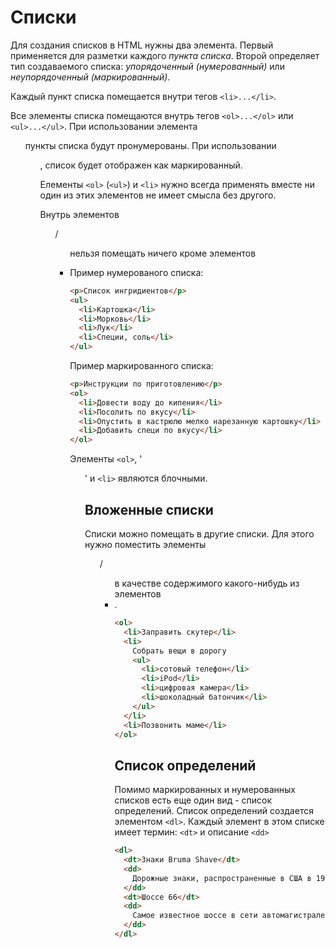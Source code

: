 # Списки

Для создания списков в HTML нужны два элемента. Первый применяется для разметки каждого _пункта списка_. Второй определяет тип создаваемого списка: _упорядоченный (нумерованный)_ или _неупорядоченный (маркированный)_.

Каждый пункт списка помещается внутри тегов `<li>...</li>`.

Все элементы списка помещаются внутрь тегов `<ol>...</ol>` или `<ul>...</ul>`. При использовании элемента <ol> пункты списка будут пронумерованы. При использовании <ul>, список будет отображен как маркированный.

Елементы `<ol>` (`<ul>`) и `<li>` нужно всегда применять вместе ни один из этих элементов не имеет смысла без другого.

Внутрь элементов <ol>/<ul> нельзя помещать ничего кроме элементов <li>

Пример нумерованого списка:

```html
<p>Список ингридиентов</p>
<ul>
  <li>Картошка</li>
  <li>Морковь</li>
  <li>Лук</li>
  <li>Специи, соль</li>
</ul>
```

Пример маркированного списка:

```html
<p>Инструкции по приготовлению</p>
<ol>
  <li>Довести воду до кипения</li>
  <li>Посолить по вкусу</li>
  <li>Опустить в кастрюлю мелко нарезанную картошку</li>
  <li>Добавить специ по вкусу</li>
</ol>
```

Элементы `<ol>`, '<ul>' и `<li>` являются блочными.

## Вложенные списки

Списки можно помещать в другие списки. Для этого нужно поместить элементы <ol>/<ul> в качестве содержимого какого-нибудь из элементов <li>.

```html
<ol>
  <li>Заправить скутер</li>
  <li>
    Собрать вещи в дорогу
    <ul>
      <li>сотовый телефон</li>
      <li>iPod</li>
      <li>цифровая камера</li>
      <li>шоколадный батончик</li>
    </ul>
  </li>
  <li>Позвонить маме</li>
</ol>
```

## Список определений

Помимо маркированных и нумерованных списков есть еще один вид - список определений. Список определений создается элементом `<dl>`. Каждый элемент в этом списке имеет термин: `<dt>` и описание `<dd>`

```html
<dl>
  <dt>Знаки Bruma Shave</dt>
  <dd>
    Дорожные знаки, распространенные в США в 1920-1930-е годы и рекламирующие товары для бритья.
  </dd>
  <dt>Шоссе 66</dt>
  <dd>
    Самое известное шоссе в сети автомагистралей Соединенных Штатов.
  </dd>
</dl>
```
